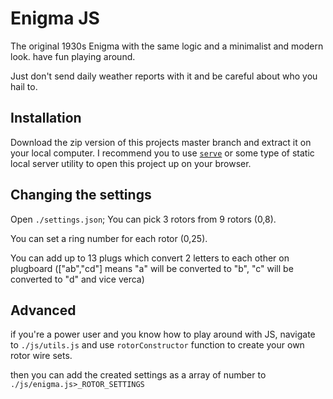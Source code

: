 # Enigma JS
The original 1930s Enigma with the same logic and a minimalist and modern look. have fun playing around.

Just don't send daily weather reports with it and be careful about who you hail to.
## Installation
Download the zip version of this projects master branch and extract it on your local computer. 
I recommend you to use [`serve`](https://www.npmjs.com/package/serve) or some type of static local server utility to open this project up on your browser.
## Changing the settings
Open `./settings.json`;
You can pick 3 rotors from 9 rotors (0,8).

You can set a ring number for each rotor (0,25).

You can add up to 13 plugs which convert 2 letters to each other on plugboard (["ab","cd"] means "a" will be converted to "b", "c" will be converted to "d" and vice verca) 
## Advanced
if you're a power user and you know how to play around with JS, navigate to `./js/utils.js` and use `rotorConstructor` function to create your own rotor wire sets.

then you can add the created settings as a array of number to `./js/enigma.js>_ROTOR_SETTINGS`

